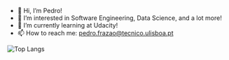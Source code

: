 - 👋 Hi, I’m Pedro!
- 👀 I’m interested in Software Engineering, Data Science, and a lot more!
- 🌱 I’m currently learning at Udacity!
- 📫 How to reach me: pedro.frazao@tecnico.ulisboa.pt


![Top Langs](https://github-readme-stats.vercel.app/api/top-langs/?username=pfrazao&layout=compact)



<!---
pfrazao/pfrazao is a ✨ special ✨ repository because its `README.md` (this file) appears on your GitHub profile.
You can click the Preview link to take a look at your changes.
--->
